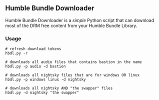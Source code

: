 ## Humble Bundle Downloader
Humble Bundle Downloader is a *simple* Python script that can download most of the DRM free content from your Humble Bundle Library.

### Usage
```
# refresh download tokens
hbdl.py -r

# downloads all audio files that contains bastion in the name
hbdl.py -p audio -d bastion

# downloads all nightsky files that are for windows OR linux
hbdl.py -p windows linux -d nightsky

# downloads all nightsky AND "the swapper" files
hbdl.py -d nightsky "the swapper"
```
